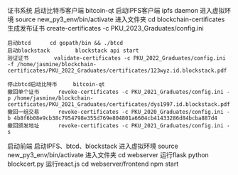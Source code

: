 证书系统
	启动比特币客户端 	bitcoin-qt
	启动IPFS客户端		ipfs daemon
	进入虚拟环境		source new_py3_env/bin/activate
	进入文件夹		cd blockchain-certificates
	生成发布证书		create-certificates -c PKU_2023_Graduates/config.ini

	启动btcd		cd gopath/bin && ./btcd
	启动blockstack		blockstack api start
	验证证书		validate-certificates -c PKU_2022_Graduates/config.ini -f /home/jasmine/blockchain-certificates/PKU_2022_Graduates/certificates/123wyz.id.blockstack.pdf

	停止btcd启动比特币 	bitcoin-qt
	撤回单个证书		revoke-certificates -c PKU_2021_Graduates/config.ini -p /home/jasmine/blockchain-certificates/PKU_2021_Graduates/certificates/dys1997.id.blockstack.pdf
	撤回一组交易		revoke-certificates -c PKU_2020_Graduates/config.ini -b 4b8f6b08e9cb38c7954798e355d769e804801a6604cb41433286d84bcba887d4
	撤回颁发地址		revoke-certificates -c PKU_2021_Graduates/config.ini -s

启动前端
	启动IPFS、btcd、blockstack
	进入虚拟环境		source new_py3_env/bin/activate
	进入文件夹		cd webserver
	运行flask		python blockcert.py
	运行react.js		cd webserver/frontend
				npm start





